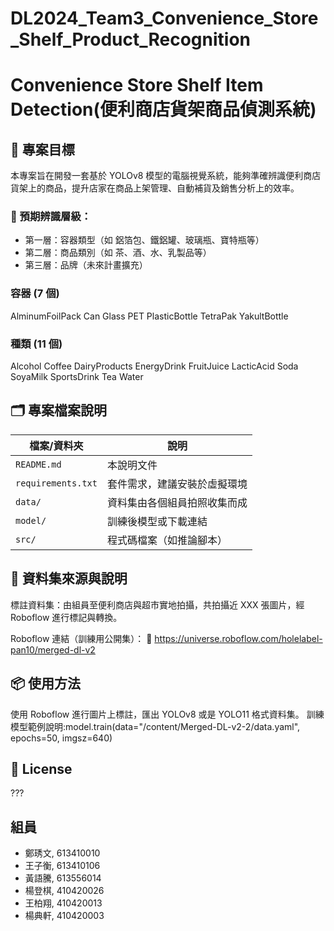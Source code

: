 # DL2024_Team3_Convenience_Store_Shelf_Product_Recognition
# Convenience Store Shelf Item Detection(便利商店貨架商品偵測系統)
## 📌 專案目標

本專案旨在開發一套基於 YOLOv8 模型的電腦視覺系統，能夠準確辨識便利商店貨架上的商品，提升店家在商品上架管理、自動補貨及銷售分析上的效率。

### 🎯 預期辨識層級：
- 第一層：容器類型（如 鋁箔包、鐵鋁罐、玻璃瓶、寶特瓶等）
- 第二層：商品類別（如 茶、酒、水、乳製品等）
- 第三層：品牌（未來計畫擴充）
### 容器 (7 個)
AlminumFoilPack  Can  Glass  PET  PlasticBottle  TetraPak  YakultBottle
### 種類 (11 個)
Alcohol  Coffee  DairyProducts  EnergyDrink  FruitJuice  LacticAcid  Soda  SoyaMilk  SportsDrink  Tea  Water

## 🗂️ 專案檔案說明

| 檔案/資料夾         | 說明 |
|---------------------|------|
| `README.md`         | 本說明文件 |
| `requirements.txt`  | 套件需求，建議安裝於虛擬環境 |
| `data/`             | 資料集由各個組員拍照收集而成 |
| `model/`            | 訓練後模型或下載連結 |
| `src/`              | 程式碼檔案（如推論腳本） |

## 📁 資料集來源與說明
標註資料集：由組員至便利商店與超市實地拍攝，共拍攝近 XXX 張圖片，經 Roboflow 進行標記與轉換。

Roboflow 連結（訓練用公開集）：
🔗 https://universe.roboflow.com/holelabel-pan10/merged-dl-v2

## 📦 使用方法
使用 Roboflow 進行圖片上標註，匯出 YOLOv8 或是 YOLO11 格式資料集。
訓練模型範例說明:model.train(data="/content/Merged-DL-v2-2/data.yaml", epochs=50, imgsz=640)

## 📄 License
???

## 組員
* 鄭琇文, 613410010
* 王子衡, 613410106
* 黃語騰, 613556014
* 楊登棋, 410420026
* 王柏翔, 410420013
* 楊典軒, 410420003

